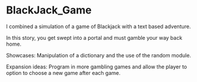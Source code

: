 # BlackJack_Game

I combined a simulation of a game of Blackjack with a text based adventure.

In this story, you get swept into a portal and must gamble your way back home.

Showcases: Manipulation of a dictionary and the use of the random module.

Expansion ideas: Program in more gambling games and allow the player to option to choose a new game after each game.
